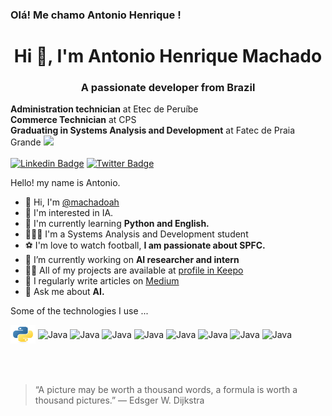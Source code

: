 ### Olá! Me chamo Antonio Henrique ! 

<h1 align="center">Hi 👋, I'm Antonio Henrique Machado</h1> 
<h3 align="center">A passionate developer from Brazil</h3>

**Administration technician** at Etec de Peruíbe
<br>
**Commerce Technician** at CPS
<br>
**Graduating in Systems Analysis and Development** at Fatec de Praia Grande <img src="https://media.giphy.com/media/WUlplcMpOCEmTGBtBW/giphy.gif" width="30">
<br><br>
[![Linkedin Badge](https://img.shields.io/badge/-LinkedIn-0e76a8?style=flat&logo=Linkedin&logoColor=white)](https://www.linkedin.com/in/machadoah/)
[![Twitter Badge](https://img.shields.io/badge/-Twitter-00acee?style=flat&logo=Twitter&logoColor=white)](https://twitter.com/machadoah)

Hello! my name is Antonio. 

- 👋 Hi, I'm [@machadoah](https://machadoah.vercel.app) 
- 👀 I'm interested in IA.
- 🌱 I'm currently learning  **Python and English.**
- 🧑🏽‍💻 I'm a Systems Analysis and Development student
- ⚽ I'm love to watch football,  **I am passionate about SPFC.**
- 🔭 I’m currently working on **AI researcher and intern**
- 👨‍💻 All of my projects are available at [profile in Keepo](https://keepo.io/machadoah)
- 📝 I regularly write articles on [Medium](https://machadoah.medium.com)
- 💬 Ask me about **AI.**

Some of the technologies I use ...

<div style="display: inline_block">
  
  <img align="center" alt="Python" height="30" width="40" src="https://raw.githubusercontent.com/devicons/devicon/master/icons/python/python-original.svg">
  <img align="center" alt="Java" height="30" width="40" src="https://cdn.jsdelivr.net/gh/devicons/devicon/icons/fastapi/fastapi-original.svg">
  <img align="center" alt="Java" height="30" width="40" src="https://cdn.jsdelivr.net/gh/devicons/devicon/icons/pandas/pandas-original.svg">
  <img align="center" alt="Java" height="30" width="40" src="https://cdn.jsdelivr.net/gh/devicons/devicon/icons/pypi/pypi-original.svg">
  <img align="center" alt="Java" height="30" width="40" src="https://cdn.jsdelivr.net/gh/devicons/devicon/icons/poetry/poetry-original.svg">
  <img align="center" alt="Java" height="30" width="40" src="https://cdn.jsdelivr.net/gh/devicons/devicon/icons/anaconda/anaconda-original.svg">
  <img align="center" alt="Java" height="30" width="40" src="https://cdn.jsdelivr.net/gh/devicons/devicon/icons/docker/docker-original.svg">
  
  <img align="center" alt="Java" height="30" width="40" src="https://cdn.jsdelivr.net/gh/devicons/devicon/icons/postgresql/postgresql-original.svg">
  <img align="center" alt="Java" height="30" width="40" src="https://cdn.jsdelivr.net/gh/devicons/devicon/icons/sqlalchemy/sqlalchemy-original.svg">
</div>
<br>



<br/>
<br/>

> “A picture may be worth a thousand words, a formula is worth a thousand pictures.”
—  Edsger W. Dijkstra
